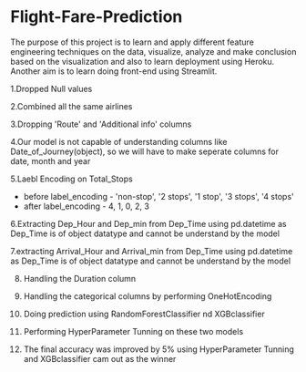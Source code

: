 # Flight-Fare-Prediction

The purpose of this project is to learn and apply different feature engineering techniques on the data, visualize, analyze and make conclusion based on the visualization and also to learn deployment using Heroku. Another aim is to learn doing front-end using Streamlit.



1.Dropped Null values

2.Combined all the same airlines

3.Dropping 'Route' and 'Additional info' columns

4.Our model is not capable of understanding columns like Date_of_Journey(object), 
  so we will have to make seperate columns for date, month and year

5.Laebl Encoding on Total_Stops
- before label_encoding - 'non-stop', '2 stops', '1 stop', '3 stops', '4 stops'
- after label_encoding - 4, 1, 0, 2, 3

6.Extracting Dep_Hour and Dep_min from Dep_Time using pd.datetime as Dep_Time is of 
  object datatype and cannot be understand by the model

7.extracting Arrival_Hour and Arrival_min from Dep_Time using pd.datetime as Dep_Time is of 
  object datatype and cannot be understand by the model

8. Handling the Duration column

9. Handling the categorical columns by performing OneHotEncoding

10. Doing prediction using RandomForestClassifier nd XGBclassifier

11. Performing HyperParameter Tunning on these two models

12. The final accuracy was improved by 5% using HyperParameter Tunning and XGBclassifier cam out as the winner

